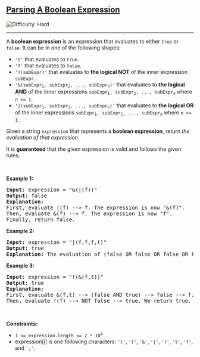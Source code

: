 <h2><a href="https://leetcode.com/problems/parsing-a-boolean-expression">Parsing A Boolean Expression</a></h2> <img src='https://img.shields.io/badge/Difficulty-Hard-red' alt='Difficulty: Hard' /><hr><p>A <strong>boolean expression</strong> is an expression that evaluates to either <code>true</code> or <code>false</code>. It can be in one of the following shapes:</p>

<ul>
	<li><code>&#39;t&#39;</code> that evaluates to <code>true</code>.</li>
	<li><code>&#39;f&#39;</code> that evaluates to <code>false</code>.</li>
	<li><code>&#39;!(subExpr)&#39;</code> that evaluates to <strong>the logical NOT</strong> of the inner expression <code>subExpr</code>.</li>
	<li><code>&#39;&amp;(subExpr<sub>1</sub>, subExpr<sub>2</sub>, ..., subExpr<sub>n</sub>)&#39;</code> that evaluates to <strong>the logical AND</strong> of the inner expressions <code>subExpr<sub>1</sub>, subExpr<sub>2</sub>, ..., subExpr<sub>n</sub></code> where <code>n &gt;= 1</code>.</li>
	<li><code>&#39;|(subExpr<sub>1</sub>, subExpr<sub>2</sub>, ..., subExpr<sub>n</sub>)&#39;</code> that evaluates to <strong>the logical OR</strong> of the inner expressions <code>subExpr<sub>1</sub>, subExpr<sub>2</sub>, ..., subExpr<sub>n</sub></code> where <code>n &gt;= 1</code>.</li>
</ul>

<p>Given a string <code>expression</code> that represents a <strong>boolean expression</strong>, return <em>the evaluation of that expression</em>.</p>

<p>It is <strong>guaranteed</strong> that the given expression is valid and follows the given rules.</p>

<p>&nbsp;</p>
<p><strong class="example">Example 1:</strong></p>

<pre>
<strong>Input:</strong> expression = &quot;&amp;(|(f))&quot;
<strong>Output:</strong> false
<strong>Explanation:</strong> 
First, evaluate |(f) --&gt; f. The expression is now &quot;&amp;(f)&quot;.
Then, evaluate &amp;(f) --&gt; f. The expression is now &quot;f&quot;.
Finally, return false.
</pre>

<p><strong class="example">Example 2:</strong></p>

<pre>
<strong>Input:</strong> expression = &quot;|(f,f,f,t)&quot;
<strong>Output:</strong> true
<strong>Explanation:</strong> The evaluation of (false OR false OR false OR true) is true.
</pre>

<p><strong class="example">Example 3:</strong></p>

<pre>
<strong>Input:</strong> expression = &quot;!(&amp;(f,t))&quot;
<strong>Output:</strong> true
<strong>Explanation:</strong> 
First, evaluate &amp;(f,t) --&gt; (false AND true) --&gt; false --&gt; f. The expression is now &quot;!(f)&quot;.
Then, evaluate !(f) --&gt; NOT false --&gt; true. We return true.
</pre>

<p>&nbsp;</p>
<p><strong>Constraints:</strong></p>

<ul>
	<li><code>1 &lt;= expression.length &lt;= 2 * 10<sup>4</sup></code></li>
	<li>expression[i] is one following characters: <code>&#39;(&#39;</code>, <code>&#39;)&#39;</code>, <code>&#39;&amp;&#39;</code>, <code>&#39;|&#39;</code>, <code>&#39;!&#39;</code>, <code>&#39;t&#39;</code>, <code>&#39;f&#39;</code>, and <code>&#39;,&#39;</code>.</li>
</ul>
